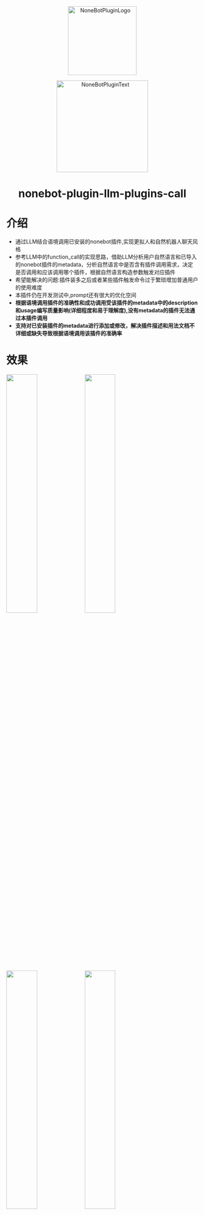 <div align="center">
  <a href="https://v2.nonebot.dev/store"><img src="https://github.com/A-kirami/nonebot-plugin-template/blob/resources/nbp_logo.png" width="180" height="180" alt="NoneBotPluginLogo"></a>
  <br>
  <p><img src="https://github.com/A-kirami/nonebot-plugin-template/blob/resources/NoneBotPlugin.svg" width="240" alt="NoneBotPluginText"></p>
</div>

<div align="center">

# nonebot-plugin-llm-plugins-call
</div>

# 介绍
- 通过LLM结合语境调用已安装的nonebot插件,实现更拟人和自然机器人聊天风格
- 参考LLM中的function_call的实现思路，借助LLM分析用户自然语言和已导入的nonebot插件的metadata，分析自然语言中是否含有插件调用需求，决定是否调用和应该调用哪个插件，根据自然语言构造参数触发对应插件
- 希望能解决的问题:插件装多之后或者某些插件触发命令过于繁琐增加普通用户的使用难度
- 本插件仍在开发测试中,prompt还有很大的优化空间
- **根据语境调用插件的准确性和成功调用受该插件的metadata中的description和usage编写质量影响(详细程度和易于理解度),没有metadata的插件无法通过本插件调用**
- **支持对已安装插件的metadata进行添加或修改，解决插件描述和用法文档不详细或缺失导致根据语境调用该插件的准确率**


# 效果
<img src="demo1.jpg" width="40%">
<img src="demo2.jpg" width="40%">
<img src="demo3.jpg" width="40%">
<img src="demo4.jpg" width="40%">


# 安装

* 手动安装
  ```
  git clone https://github.com/Alpaca4610/nonebot_plugin_llm_plugins_call.git
  ```

  下载完成后在bot项目的pyproject.toml文件手动添加插件：

  ```
  plugin_dirs = ["xxxxxx","xxxxxx",......,"下载完成的插件路径/nonebot-plugin-llm-plugins-call]
  ```

* 使用 pip
  ```
  pip install nonebot-plugin-llm-plugins-call
  ```

* nonebot商店自动安装
  ```
  nb plugin install nonebot-plugin-llm-plugins-call
  ```

# 配置文件

在Bot根目录下的.env文件中追加如下内容：
## 必填内容：
```
plugins_call_key = ""  # API的KEY
plugins_call_api_url = ""  # LLM的API地址
plugins_call_llm: = "Qwen/QwQ-32B" # 用于选择调用插件的LLM,需要支持tools_call

```

## 可选内容（嫌麻烦可以不看）：
```
plugins_call_blacklist = ["nonebot_plugin_xxxx","plugins.xxx"]  # 不想使用plugins_call调用的插件黑名单,填入插件模块名,"plugins.xxx"代表手动安装在机器人目录/plugins/xxx目录的插件
```

## 修改插件metadata为自定义内容

```
plugins_call_metadata_file = ""  # 自定义metadata的文件的绝对路径
```

- 有些插件的功能不错，但metadata写的不是很全易理解或者缺失metadata。可以自己为指定插件编写metadata中的description和usage部分，提高根据语境调用插件的准确性和成功率。
- 本插件会优先读取自定义文件中的metadata，自定义文件中没有指定的插件则读取开发者编写的默认metadata
- 自定义metadata的文件格式为yaml，[示例](example.yaml)如下：

```yaml

# 多行自定义内容格式示例
- module_name: "plugins.pgsh"  # 填写插件的module name，这个范例代表Bot文件夹下plugins目录中手动安装的文件夹名字为pgsh的插件
  description: |
    北京邮电大学本部和沙河校区空闲洗衣机查询
  usage: |
    本部洗衣————查看本部空闲洗衣机
    本部洗衣机 学X楼X层—————查看本部指定楼层洗衣机状态
    本部洗衣机提醒 学X楼X层————设置洗衣机空闲提醒
    雁北洗衣机————查看沙河雁北空闲洗衣机
    雁南洗衣机————查看沙河雁南空闲洗衣机


# 单行自定义内容格式示例
- module_name: "nonebot_plugin_xxxx" # 填写插件的module name，通过nb安装的直接填入module name即可
  description: 北京邮电大学本部和沙河校区空闲洗衣机查询
  usage: 本部洗衣————查看本部空闲洗衣机，本部洗衣机 学X楼X层—————查看本部指定楼层洗衣机状态，本部洗衣机提醒 学X楼X层————设置洗衣机空闲提醒，雁北洗衣机————查看沙河雁北空闲洗衣机，雁南洗衣机————查看沙河雁南空闲洗衣机

```

# 使用方法
- @机器人使用

